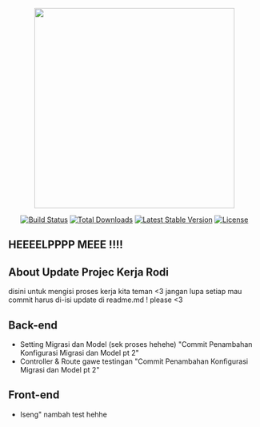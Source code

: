 <p align="center"><a href="https://laravel.com" target="_blank"><img src="https://raw.githubusercontent.com/laravel/art/master/logo-lockup/5%20SVG/2%20CMYK/1%20Full%20Color/laravel-logolockup-cmyk-red.svg" width="400"></a></p>

<p align="center">
<a href="https://travis-ci.org/laravel/framework"><img src="https://travis-ci.org/laravel/framework.svg" alt="Build Status"></a>
<a href="https://packagist.org/packages/laravel/framework"><img src="https://poser.pugx.org/laravel/framework/d/total.svg" alt="Total Downloads"></a>
<a href="https://packagist.org/packages/laravel/framework"><img src="https://poser.pugx.org/laravel/framework/v/stable.svg" alt="Latest Stable Version"></a>
<a href="https://packagist.org/packages/laravel/framework"><img src="https://poser.pugx.org/laravel/framework/license.svg" alt="License"></a>
</p>

## HEEEELPPPP MEEE !!!!

## About Update Projec Kerja Rodi
disini untuk mengisi proses kerja kita teman <3
jangan lupa setiap mau commit harus di-isi update di readme.md ! please <3

## Back-end
- Setting Migrasi dan Model (sek proses hehehe) "Commit Penambahan Konfigurasi Migrasi dan Model pt 2"
- Controller & Route gawe testingan "Commit Penambahan Konfigurasi Migrasi dan Model pt 2"

## Front-end
- Iseng" nambah test hehhe